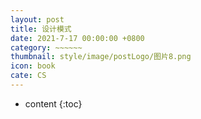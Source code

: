 ```yaml
---
layout: post
title: 设计模式
date: 2021-7-17 00:00:00 +0800
category: ~~~~~~
thumbnail: style/image/postLogo/图片8.png
icon: book
cate: CS
---
```





* content
{:toc}



